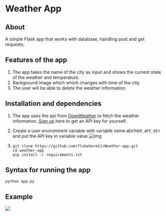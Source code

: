 # Weather App

## About
A simple Flask app that works with database, handling post and get requests. 

## Features of the app
1. The app takes the name of the city as input and shows the current state of the weather and temperature.
2. Background image which which changes with time of the city.
3. The user will be able to delete the weather information.

## Installation and dependencies
1. The app uses the api from [OpenWeather](https://openweathermap.org/) to fetch the weather information. [Sign up](https://home.openweathermap.org/users/sign_up) here to get an API key for yourself.

2. Create a user environment variable with variable name `WEATHER_API_KEY` and put the API key in variable value ![img](https://i.imgur.com/YA7wfyu.png)

3. ```
   git clone https://github.com/flukehermit/Weather-app.git
   cd weather-app
   pip install -r requirements.txt
   ```
## Syntax for running the app
```
python app.py
```
## Example
<img src="https://i.imgur.com/sX0AGuu.gif"/>
